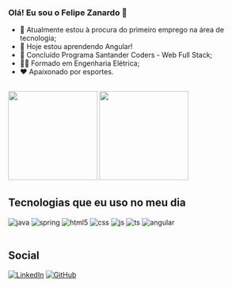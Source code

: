 ### Olá! Eu sou o Felipe Zanardo 👋

- 🔭 Atualmente estou à procura do primeiro emprego na área de tecnologia;
- 🌱 Hoje estou aprendendo Angular!
- 📝 Concluído Programa Santander Coders - Web Full Stack;
- 🧑‍🎓 Formado em Engenharia Elétrica;
- ❤️ Apaixonado por esportes.

<br>

<div>
  <img height="180em" src="https://github-readme-stats.vercel.app/api?username=FelipeBZanardo&show_icons=true&theme=radical">
  <img height="180em" src="https://github-readme-stats.vercel.app/api/top-langs/?username=FelipeBZanardo&layout=compact&theme=radical">
</div>

## Tecnologias que eu uso no meu dia

<div style="display: inline_block">
  <img align="center" alt="java" src="https://img.shields.io/badge/Java-ED8B00?style=for-the-badge&logo=openjdk&logoColor=white" />
  <img align="center" alt="spring" src="https://img.shields.io/badge/Spring-6DB33F?style=for-the-badge&logo=spring&logoColor=white" />
  <img align="center" alt="html5" src="https://img.shields.io/badge/HTML5-E34F26?style=for-the-badge&logo=html5&logoColor=white" />
  <img align="center" alt="css" src="https://img.shields.io/badge/CSS3-1572B6?style=for-the-badge&logo=css3&logoColor=white" />
  <img align="center" alt="js" src="https://img.shields.io/badge/JavaScript-F7DF1E?style=for-the-badge&logo=javascript&logoColor=black" />
  <img align="center" alt="ts" src="https://img.shields.io/badge/TypeScript-007ACC?style=for-the-badge&logo=typescript&logoColor=white" />
  <img align="center" alt="angular" src="https://img.shields.io/badge/Angular-DD0031?style=for-the-badge&logo=angular&logoColor=white" /> 
</div><br/>

## Social
[![LinkedIn](https://img.shields.io/badge/LinkedIn-000?style=for-the-badge&logo=linkedin&logoColor=0E76A8)](https://www.linkedin.com/in/felipezanardo/)
[![GitHub](https://img.shields.io/badge/GitHub-000?style=for-the-badge&logo=github&logoColor=0E76A8)](https://github.com/FelipeBZanardo)